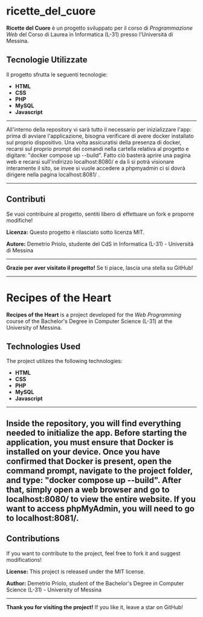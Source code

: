 # ricette_del_cuore





**Ricette del Cuore** è un progetto sviluppato per il corso di *Programmazione Web* del Corso di Laurea in Informatica (L-31) presso l'Università di Messina.

## Tecnologie Utilizzate
Il progetto sfrutta le seguenti tecnologie:
- **HTML**
- **CSS**
- **PHP**
- **MySQL**
- **Javascript**
---
All'interno della repository vi sarà tutto il necessario per inizializzare l'app:
prima di avviare l'applicazione, bisogna verificare di avere docker installato sul proprio dispositivo.
Una volta assicuratisi della presenza di docker, recarsi sul proprio prompt dei comandi nella cartella relativa al progetto e digitare: "docker compose up --build". Fatto ciò basterà aprire una pagina web e recarsi sull'indirizzo localhost:8080/ e da lì si potrà visionare interamente il sito, se invee si vuole accedere a phpmyadmin ci si dovrà dirigere nella pagina localhost:8081/ .

---
## Contributi
Se vuoi contribuire al progetto, sentiti libero di effettuare un fork e proporre modifiche!

**Licenza:** Questo progetto è rilasciato sotto licenza MIT.

**Autore:** Demetrio Priolo, studente del CdS in Informatica (L-31) - Università di Messina

---

**Grazie per aver visitato il progetto!** Se ti piace, lascia una stella su GitHub!

----------
# Recipes of the Heart

**Recipes of the Heart** is a project developed for the *Web Programming* course of the Bachelor's Degree in Computer Science (L-31) at the University of Messina.

## Technologies Used
The project utilizes the following technologies:
- **HTML**
- **CSS**
- **PHP**
- **MySQL**
- **Javascript**
---

Inside the repository, you will find everything needed to initialize the app.
Before starting the application, you must ensure that Docker is installed on your device.
Once you have confirmed that Docker is present, open the command prompt, navigate to the project folder, and type: "docker compose up --build".
After that, simply open a web browser and go to localhost:8080/ to view the entire website.
If you want to access phpMyAdmin, you will need to go to localhost:8081/.
---

## Contributions
If you want to contribute to the project, feel free to fork it and suggest modifications!

**License:** This project is released under the MIT license.

**Author:** Demetrio Priolo, student of the Bachelor's Degree in Computer Science (L-31) - University of Messina

---

**Thank you for visiting the project!** If you like it, leave a star on GitHub!
